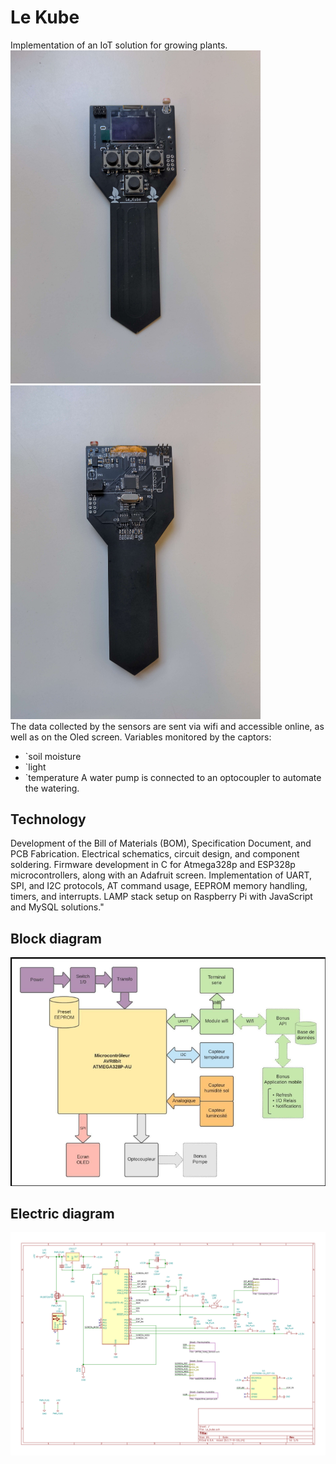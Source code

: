 # Le Kube
Implementation of an IoT solution for growing plants.\
<img src="docs/kube_face.jpg" alt="drawing" width="400"/>
<img src="docs/kube_dos.jpg" alt="drawing" width="400"/>\
The data collected by the sensors are sent via wifi and accessible online, as well as on the Oled screen.
Variables monitored by the captors:
* `soil moisture
* `light
* `temperature
A water pump is connected to an optocoupler to automate the watering.
## Technology

Development of the Bill of Materials (BOM), Specification Document, and PCB Fabrication.
Electrical schematics, circuit design, and component soldering.
Firmware development in C for Atmega328p and ESP328p microcontrollers, along with an Adafruit screen.
Implementation of UART, SPI, and I2C protocols, AT command usage, EEPROM memory handling, timers, and interrupts.
LAMP stack setup on Raspberry Pi with JavaScript and MySQL solutions."


## Block diagram
![](docs/block_diagram.png)

## Electric diagram
![](docs/elec_diagram.png)
